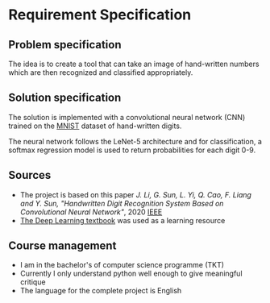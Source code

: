 # Requirement Specification

## Problem specification
The idea is to create a tool that can take an image of hand-written numbers which are then recognized and classified appropriately.

## Solution specification
The solution is implemented with a convolutional neural network (CNN) trained on the [MNIST](http://yann.lecun.com/exdb/mnist/) dataset of hand-written digits.

The neural network follows the LeNet-5 architecture and for classification, a softmax regression model is used to return probabilities for each digit 0-9.



## Sources
- The project is based on this paper _J. Li, G. Sun, L. Yi, Q. Cao, F. Liang and Y. Sun, "Handwritten Digit Recognition System Based on Convolutional Neural Network"_, 2020 [IEEE](https://ieeexplore.ieee.org/document/9213619)
- [The Deep Learning textbook](https://www.deeplearningbook.org/) was used as a learning resource 

## Course management
- I am in the bachelor's of computer science programme (TKT)
- Currently I only understand python well enough to give meaningful critique
- The language for the complete project is English

